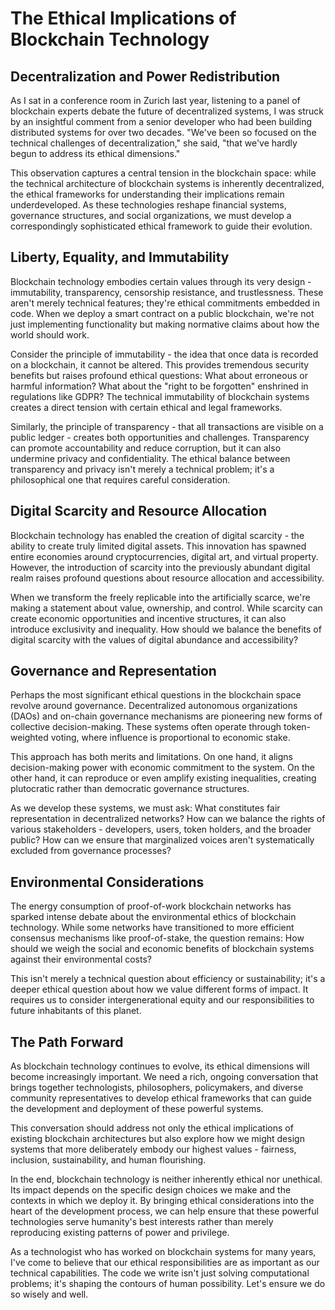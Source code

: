 
# The Ethical Implications of Blockchain Technology

## Decentralization and Power Redistribution

As I sat in a conference room in Zurich last year, listening to a panel of blockchain experts debate the future of decentralized systems, I was struck by an insightful comment from a senior developer who had been building distributed systems for over two decades. "We've been so focused on the technical challenges of decentralization," she said, "that we've hardly begun to address its ethical dimensions."

This observation captures a central tension in the blockchain space: while the technical architecture of blockchain systems is inherently decentralized, the ethical frameworks for understanding their implications remain underdeveloped. As these technologies reshape financial systems, governance structures, and social organizations, we must develop a correspondingly sophisticated ethical framework to guide their evolution.

## Liberty, Equality, and Immutability

Blockchain technology embodies certain values through its very design - immutability, transparency, censorship resistance, and trustlessness. These aren't merely technical features; they're ethical commitments embedded in code. When we deploy a smart contract on a public blockchain, we're not just implementing functionality but making normative claims about how the world should work.

Consider the principle of immutability - the idea that once data is recorded on a blockchain, it cannot be altered. This provides tremendous security benefits but raises profound ethical questions: What about erroneous or harmful information? What about the "right to be forgotten" enshrined in regulations like GDPR? The technical immutability of blockchain systems creates a direct tension with certain ethical and legal frameworks.

Similarly, the principle of transparency - that all transactions are visible on a public ledger - creates both opportunities and challenges. Transparency can promote accountability and reduce corruption, but it can also undermine privacy and confidentiality. The ethical balance between transparency and privacy isn't merely a technical problem; it's a philosophical one that requires careful consideration.

## Digital Scarcity and Resource Allocation

Blockchain technology has enabled the creation of digital scarcity - the ability to create truly limited digital assets. This innovation has spawned entire economies around cryptocurrencies, digital art, and virtual property. However, the introduction of scarcity into the previously abundant digital realm raises profound questions about resource allocation and accessibility.

When we transform the freely replicable into the artificially scarce, we're making a statement about value, ownership, and control. While scarcity can create economic opportunities and incentive structures, it can also introduce exclusivity and inequality. How should we balance the benefits of digital scarcity with the values of digital abundance and accessibility?

## Governance and Representation

Perhaps the most significant ethical questions in the blockchain space revolve around governance. Decentralized autonomous organizations (DAOs) and on-chain governance mechanisms are pioneering new forms of collective decision-making. These systems often operate through token-weighted voting, where influence is proportional to economic stake.

This approach has both merits and limitations. On one hand, it aligns decision-making power with economic commitment to the system. On the other hand, it can reproduce or even amplify existing inequalities, creating plutocratic rather than democratic governance structures.

As we develop these systems, we must ask: What constitutes fair representation in decentralized networks? How can we balance the rights of various stakeholders - developers, users, token holders, and the broader public? How can we ensure that marginalized voices aren't systematically excluded from governance processes?

## Environmental Considerations

The energy consumption of proof-of-work blockchain networks has sparked intense debate about the environmental ethics of blockchain technology. While some networks have transitioned to more efficient consensus mechanisms like proof-of-stake, the question remains: How should we weigh the social and economic benefits of blockchain systems against their environmental costs?

This isn't merely a technical question about efficiency or sustainability; it's a deeper ethical question about how we value different forms of impact. It requires us to consider intergenerational equity and our responsibilities to future inhabitants of this planet.

## The Path Forward

As blockchain technology continues to evolve, its ethical dimensions will become increasingly important. We need a rich, ongoing conversation that brings together technologists, philosophers, policymakers, and diverse community representatives to develop ethical frameworks that can guide the development and deployment of these powerful systems.

This conversation should address not only the ethical implications of existing blockchain architectures but also explore how we might design systems that more deliberately embody our highest values - fairness, inclusion, sustainability, and human flourishing.

In the end, blockchain technology is neither inherently ethical nor unethical. Its impact depends on the specific design choices we make and the contexts in which we deploy it. By bringing ethical considerations into the heart of the development process, we can help ensure that these powerful technologies serve humanity's best interests rather than merely reproducing existing patterns of power and privilege.

As a technologist who has worked on blockchain systems for many years, I've come to believe that our ethical responsibilities are as important as our technical capabilities. The code we write isn't just solving computational problems; it's shaping the contours of human possibility. Let's ensure we do so wisely and well.

